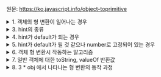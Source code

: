원문: https://ko.javascript.info/object-toprimitive

<details>
  <summary>1. 객체의 형 변환이 일어나는 경우</summary>

  1. 수학 관련 함수 및 연산을 적용할 때 - 숫자형

  2. 출력할 때, 객체를 key로 사용할 때 등 - 문자형
</details>

<details>
  <summary>3. hint의 종류</summary>

  string / number / default
</details>

<details>
  <summary>4. hint가 default가 되는 경우</summary>

  1. +의 인수가 객체일 때. => 문자열을 합치는 연산자 or 숫자를 더해주는 연산자

  2. 동등 연산자를 사용해 객체-문자형, 객체-숫자형, 객체-심볼형 비교시

  일반적으로 number와 default는 동일하게 처리
</details>

<details>
  <summary>5. hint가 default가 될 것 같으나 number로 고정되어 있는 경우</summary>

  >, <와 같은 크기 비교 연산자를 사용할 때.

  하위 호환성때문에 hint를 number로 고정
</details>

<details>
  <summary>6. 객체 형 변환시 작동하는 알고리즘</summary>

  1. 객체에 obj[Symbol.toPrimitive](hint) 메서드가 있는지 찾고, 있다면 호출

  2. 1에 해당하지 않고 hint가 'string'이라면 obj.toString() 혹은 obj.valueOf() 호출

  3. 1과 2에 해당하지 않고, hint가 'number'나 'default'라면 obj.valueOf() 혹은 obj.toString() 호출

  2번, 3번의 경우, 앞쪽에 명시한 메서드가 존재하지 않으면 뒤쪽 메서드를 호출
</details>

<details>
  <summary>7. 일반 객체에 대한 toString, valueOf 반환값</summary>

  toString: '[object Object]'

  valueOf: 객체 자신

  ```js
  let user = {name: 'John'};

  console.log(user.valueOf() === user); // true
  ```
</details>

<details>
  <summary>8. 3 * obj 에서 나타나는 형 변환의 동작 과정</summary>

  1. obj를 원시값으로 변환시킨다. 변환 규칙은 위 쪽의 내용들 (Symbol.toPrimitive, toString, valueOf)를 따른다.

  2. 변환된 원시값이 숫자형이 아니라면 다시 한번 숫자형으로 변환시킨다.
</details>


